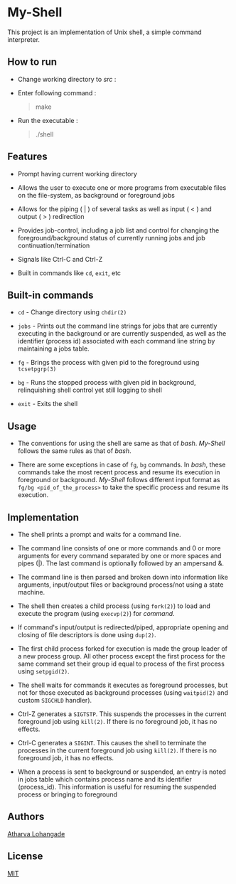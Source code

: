 # My-Shell
This project is an implementation of Unix shell, a simple command interpreter.

## How to run
-   Change working directory to *src* :

-   Enter following command :
    >   make

-   Run the executable :
    >   ./shell

## Features

- Prompt having current working directory

- Allows the user to execute one or more programs from executable files on the file-system, as background or foreground jobs

- Allows for the piping ( | ) of several tasks as well as input ( < ) and output ( > ) redirection

- Provides job-control, including a job list and control for changing the foreground/background status of currently running jobs and job continuation/termination

- Signals like Ctrl-C and Ctrl-Z

- Built in commands like `cd`, `exit`, etc

## Built-in commands

- `cd` - Change directory using `chdir(2)`

- `jobs` - Prints out the command line strings for jobs that are currently executing in the background or are currently suspended, as well as the identifier (process id) associated with each command line string by maintaining a jobs table.

- `fg` - Brings the process with given pid to the foreground using `tcsetpgrp(3)`

- `bg` - Runs the stopped process with given pid in background, relinquishing shell control yet still logging to shell

- `exit` - Exits the shell

## Usage

-   The conventions for using the shell are same as that of *bash*. *My-Shell* follows the same rules as that of *bash*.

-   There are some exceptions in case of `fg`, `bg` commands. In *bash*, these commands take the most recent process and resume its execution in foreground or background. *My-Shell* follows different input format as `fg/bg <pid_of_the_process>` to take the specific process and resume its execution.

## Implementation
-   The shell prints a prompt and waits for a command line.

-   The command line consists of one or more commands and 0 or more arguments for every command separated by one or more spaces and pipes (|). The last command is optionally followed by an ampersand &.

-   The command line is then parsed and broken down into information like arguments, input/output files or background process/not using a state machine.

-   The shell then creates a child process (using `fork(2)`) to load and execute the program (using `execvp(2)`) for *command*.

-   If command's input/output  is redirected/piped, appropriate opening and closing of file descriptors is done using `dup(2)`.

-   The first child process forked for execution is made the group leader of a new process group. All other process except the first process for the same command set their group id equal to process of the first process using `setpgid(2)`.

-   The shell waits for commands it executes as foreground processes, but not for those executed as background processes (using `waitpid(2)` and custom `SIGCHLD` handler).

-   Ctrl-Z generates a `SIGTSTP`. This suspends the processes in the current foreground job using `kill(2)`. If there is no foreground job, it has no effects.

-   Ctrl-C generates a `SIGINT`. This causes the shell to terminate the processes in the current foreground job using `kill(2)`. If there is no foreground job, it has no effects.

-   When a process is sent to background or suspended, an entry is noted in jobs table which contains process name and its identifier (process_id). This information is useful for resuming the suspended process or bringing to foreground

## Authors
[Atharva Lohangade](https://github.com/athlohangade)

## License
[MIT](https://choosealicense.com/licenses/mit/)
